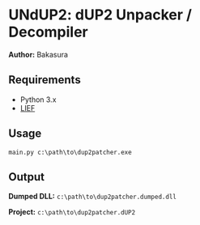 # UNdUP2: dUP2 Unpacker / Decompiler

**Author:** Bakasura

## Requirements

- Python 3.x
- [LIEF](https://lief.re/)

## Usage
`main.py c:\path\to\dup2patcher.exe`

## Output

**Dumped DLL:** `c:\path\to\dup2patcher.dumped.dll`

**Project:** `c:\path\to\dup2patcher.dUP2`